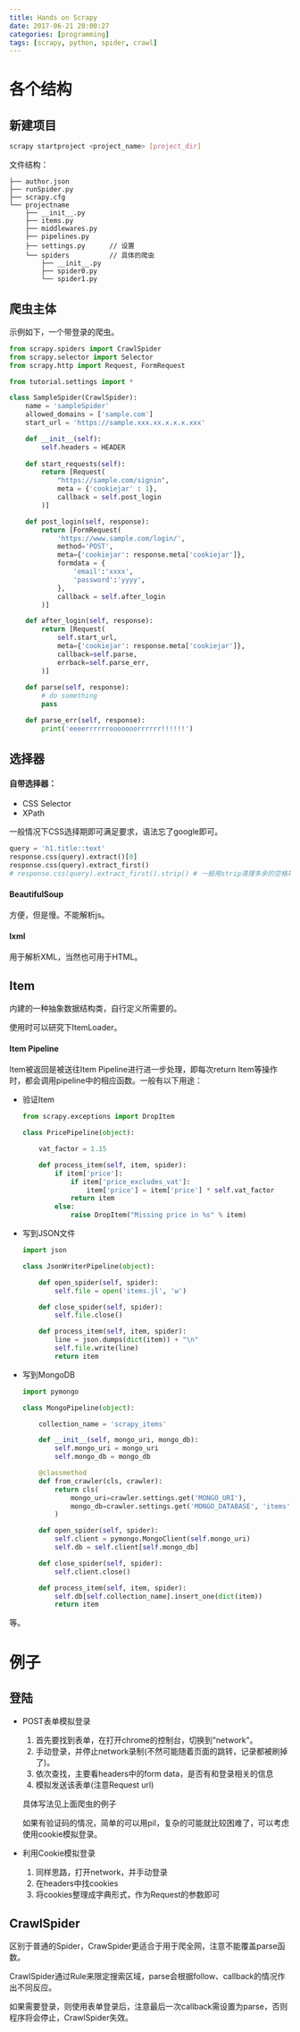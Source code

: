```yaml
---
title: Hands on Scrapy
date: 2017-06-21 20:00:27
categories: [programming]
tags: [scrapy, python, spider, crawl]
---
```


# 各个结构

## 新建项目

```bash
scrapy startproject <project_name> [project_dir]
```

文件结构：

```
├── author.json
├── runSpider.py
├── scrapy.cfg
└── projectname
    ├── __init__.py
    ├── items.py
    ├── middlewares.py
    ├── pipelines.py
    ├── settings.py      // 设置
    └── spiders          // 具体的爬虫
        ├── __init__.py
        ├── spider0.py
        └── spider1.py
```

## 爬虫主体

示例如下，一个带登录的爬虫。

```python
from scrapy.spiders import CrawlSpider
from scrapy.selector import Selector
from scrapy.http import Request, FormRequest

from tutorial.settings import *

class SampleSpider(CrawlSpider):
    name = 'sampleSpider'
    allowed_domains = ['sample.com']
    start_url = 'https://sample.xxx.xx.x.x.x.xxx'

    def __init__(self):
        self.headers = HEADER
    
    def start_requests(self):
        return [Request(
            "https://sample.com/signin",
            meta = {'cookiejar' : 1},
            callback = self.post_login
        )]

    def post_login(self, response):
        return [FormRequest(
            'https://www.sample.com/login/',
            method='POST',
            meta={'cookiejar': response.meta['cookiejar']},
            formdata = {
                'email':'xxxx',
                'password':'yyyy',
            },
            callback = self.after_login
        )]

    def after_login(self, response):
        return [Request(
            self.start_url,
            meta={'cookiejar': response.meta['cookiejar']},
            callback=self.parse,
            errback=self.parse_err,
        )]
    
    def parse(self, response):
        # do something
        pass

    def parse_err(self, response):
        print('eeeerrrrrrooooooorrrrrr!!!!!!')

```

## 选择器

#### 自带选择器：

- CSS Selector
- XPath

一般情况下CSS选择期即可满足要求，语法忘了google即可。

```python
query = 'h1.title::text'
response.css(query).extract()[0]
response.css(query).extract_first()
# response.css(query).extract_first().strip() # 一般用strip清理多余的空格等
```

#### BeautifulSoup

方便，但是慢。不能解析js。

#### lxml

用于解析XML，当然也可用于HTML。

## Item

内建的一种抽象数据结构类，自行定义所需要的。

使用时可以研究下ItemLoader。

#### Item Pipeline

Item被返回是被送往Item Pipeline进行进一步处理，即每次return Item等操作时，都会调用pipeline中的相应函数。一般有以下用途：

- 验证Item

  ```python
  from scrapy.exceptions import DropItem

  class PricePipeline(object):

      vat_factor = 1.15

      def process_item(self, item, spider):
          if item['price']:
              if item['price_excludes_vat']:
                  item['price'] = item['price'] * self.vat_factor
              return item
          else:
              raise DropItem("Missing price in %s" % item)
  ```

- 写到JSON文件

  ```python
  import json

  class JsonWriterPipeline(object):

      def open_spider(self, spider):
          self.file = open('items.jl', 'w')

      def close_spider(self, spider):
          self.file.close()

      def process_item(self, item, spider):
          line = json.dumps(dict(item)) + "\n"
          self.file.write(line)
          return item
  ```

- 写到MongoDB

  ```python
  import pymongo

  class MongoPipeline(object):

      collection_name = 'scrapy_items'

      def __init__(self, mongo_uri, mongo_db):
          self.mongo_uri = mongo_uri
          self.mongo_db = mongo_db

      @classmethod
      def from_crawler(cls, crawler):
          return cls(
              mongo_uri=crawler.settings.get('MONGO_URI'),
              mongo_db=crawler.settings.get('MONGO_DATABASE', 'items')
          )

      def open_spider(self, spider):
          self.client = pymongo.MongoClient(self.mongo_uri)
          self.db = self.client[self.mongo_db]

      def close_spider(self, spider):
          self.client.close()

      def process_item(self, item, spider):
          self.db[self.collection_name].insert_one(dict(item))
          return item
  ```

等。

# 例子

## 登陆

- POST表单模拟登录

  1. 首先要找到表单，在打开chrome的控制台，切换到"network"。
  2. 手动登录，并停止network录制(不然可能随着页面的跳转，记录都被刷掉了)。
  3. 依次查找，主要看headers中的form data，是否有和登录相关的信息
  4. 模拟发送该表单(注意Request url)

  具体写法见上面爬虫的例子

  如果有验证码的情况，简单的可以用pil，复杂的可能就比较困难了，可以考虑使用cookie模拟登录。

- 利用Cookie模拟登录

  1. 同样思路，打开network，并手动登录
  2. 在headers中找cookies
  3. 将cookies整理成字典形式，作为Request的参数即可


## CrawlSpider

区别于普通的Spider，CrawSpider更适合于用于爬全网，注意不能覆盖parse函数。

CrawlSpider通过Rule来限定搜索区域，parse会根据follow、callback的情况作出不同反应。

如果需要登录，则使用表单登录后，注意最后一次callback需设置为parse，否则程序将会停止，CrawlSpider失效。